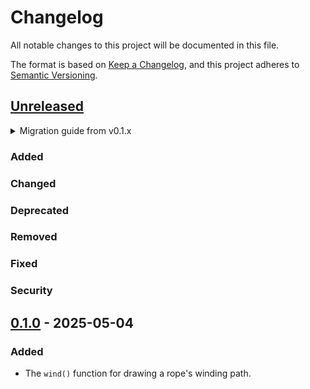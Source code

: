 # Changelog

All notable changes to this project will be documented in this file.

The format is based on [Keep a Changelog](https://keepachangelog.com/en/1.1.0/),
and this project adheres to [Semantic Versioning](https://semver.org/spec/v2.0.0.html).

## [Unreleased]

<details>
<summary>Migration guide from v0.1.x</summary>

<!-- Write migration guide here -->

</details>

### Added

### Changed

### Deprecated

### Removed

### Fixed

### Security

## [0.1.0] - 2025-05-04

### Added

- The `wind()` function for drawing a rope's winding path.


[Unreleased]: https://github.com/SillyFreak/typst-pull-eh/compare/v0.1.0...HEAD
[0.1.0]: https://github.com/SillyFreak/typst-pull-eh/releases/tag/v0.1.0
